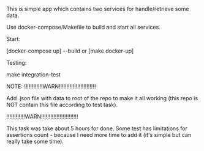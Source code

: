 This is simple app which contains two services for handle/retrieve some data.

Use docker-compose/Makefile to build and start all services.

Start:

[docker-compose up] --build or [make docker-up]

Testing:

make integration-test


NOTE:
!!!!!!!!!!!!WARN!!!!!!!!!!!!!!!!!!!!!!!!

Add .json file with data to root of the repo to make it all working (this repo is NOT contain this file according to test task).

!!!!!!!!!!!!WARN!!!!!!!!!!!!!!!!!!!!!!!!

This task was take about 5 hours for done. Some test has limitations for assertions count - because I need more time to add it (it's simple but can really take some time).



